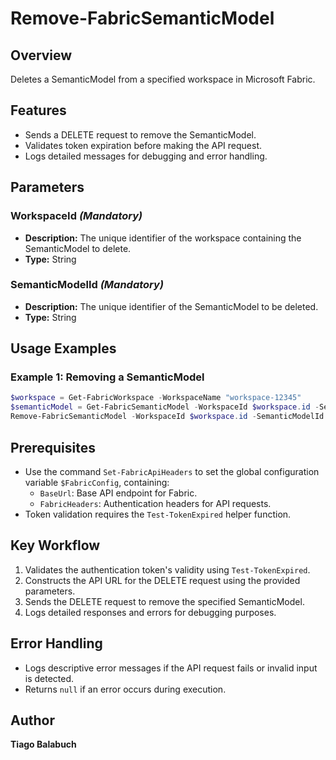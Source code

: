 # Remove-FabricSemanticModel

## Overview

Deletes a SemanticModel from a specified workspace in Microsoft Fabric.

## Features

- Sends a DELETE request to remove the SemanticModel.
- Validates token expiration before making the API request.
- Logs detailed messages for debugging and error handling.

## Parameters

### WorkspaceId *(Mandatory)*

- **Description:** The unique identifier of the workspace containing the SemanticModel to delete.
- **Type:** String

### SemanticModelId *(Mandatory)*

- **Description:** The unique identifier of the SemanticModel to be deleted.
- **Type:** String

## Usage Examples

### Example 1: Removing a SemanticModel

```powershell
$workspace = Get-FabricWorkspace -WorkspaceName "workspace-12345"
$semanticModel = Get-FabricSemanticModel -WorkspaceId $workspace.id -SemanticModelName "SemanticModel-67890"
Remove-FabricSemanticModel -WorkspaceId $workspace.id -SemanticModelId $semanticModel.id
```

## Prerequisites

- Use the command `Set-FabricApiHeaders` to set the global configuration variable `$FabricConfig`, containing:
  - `BaseUrl`: Base API endpoint for Fabric.
  - `FabricHeaders`: Authentication headers for API requests.
- Token validation requires the `Test-TokenExpired` helper function.

## Key Workflow

1. Validates the authentication token's validity using `Test-TokenExpired`.
2. Constructs the API URL for the DELETE request using the provided parameters.
3. Sends the DELETE request to remove the specified SemanticModel.
4. Logs detailed responses and errors for debugging purposes.

## Error Handling

- Logs descriptive error messages if the API request fails or invalid input is detected.
- Returns `null` if an error occurs during execution.

## Author

**Tiago Balabuch**